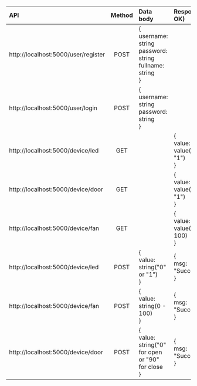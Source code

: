 
| API | Method | Data body | Response (If OK) | Description |
| :- | :-: | :-| :- | :- |
| http://localhost:5000/user/register| POST | {<br>username: string <br> password: string <br> fullname: string<br>} | | User register |
| http://localhost:5000/user/login | POST | {<br>username: string <br> password: string<br>} | | User login
| http://localhost:5000/device/led | GET | | {<br>value: led's value("0" \| "1")<br>} | Get led's value |
| http://localhost:5000/device/door | GET | | {<br>value: door's value("0" \| "1")<br>} | Get door's value |
| http://localhost:5000/device/fan | GET | | {<br>value: fan's value(0 - 100)<br>} | Get fan speed 
| http://localhost:5000/device/led | POST | {<br>value: string("0" or "1")<br>} | {<br>msg: "Succesfully"<br>} | Send data from client to turn on/off the led |
| http://localhost:5000/device/fan | POST | {<br>value: string(0 - 100)<br>} | {<br>msg: "Succesfully"<br>} | Send data from client to adjust fan speed  |
| http://localhost:5000/device/door | POST | {<br>value: string("0" for open or "90" for close<br>} | {<br>msg: "Succesfully"<br>} | Send data from client to open/close the door |

